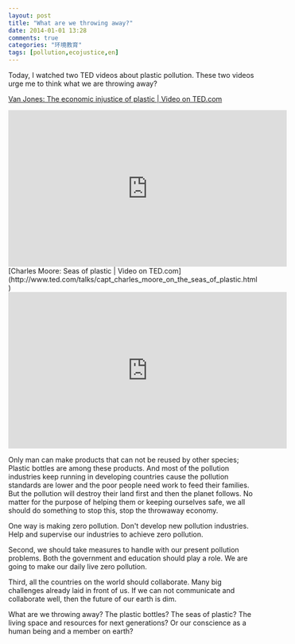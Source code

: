 ```yaml
---
layout: post
title: "What are we throwing away?"
date: 2014-01-01 13:28
comments: true
categories: "环境教育"
tags: [pollution,ecojustice,en]
---
```

Today, I watched two TED videos about plastic pollution. These two videos urge me to think what we are throwing away?  

[Van Jones: The economic injustice of plastic | Video on TED.com](http://www.ted.com/talks/van_jones_the_economic_injustice_of_plastic.html)  
<iframe src="http://embed.ted.com/talks/van_jones_the_economic_injustice_of_plastic.html" width="560" height="315" frameborder="0" scrolling="no" webkitAllowFullScreen mozallowfullscreen allowFullScreen></iframe>
<!--more-->
[Charles Moore: Seas of plastic | Video on TED.com](http://www.ted.com/talks/capt_charles_moore_on_the_seas_of_plastic.html)  
<iframe src="http://embed.ted.com/talks/capt_charles_moore_on_the_seas_of_plastic.html" width="560" height="315" frameborder="0" scrolling="no" webkitAllowFullScreen mozallowfullscreen allowFullScreen></iframe>

Only man can make products that can not be reused by other species; Plastic bottles are among these products. And most of the pollution industries keep running in developing countries cause the pollution standards are lower and the poor people need work to feed their families. But the pollution will destroy their land first and then the planet follows. No matter for the purpose of helping them or keeping ourselves safe, we all should do something to stop this, stop the throwaway economy.  

One way is making zero pollution. Don't develop new pollution industries. Help and supervise our industries to achieve zero pollution.  

Second, we should take measures to handle with our present pollution problems. Both the government and education should play a role. We are going to make our daily live zero pollution.  

Third, all the countries on the world should collaborate. Many big challenges already laid in front of us. If we can not communicate and collaborate well, then the future of our earth is dim.  

What are we throwing away? The plastic bottles? The seas of plastic? The living space and resources for next generations? Or our conscience as a human being and a member on earth?  
